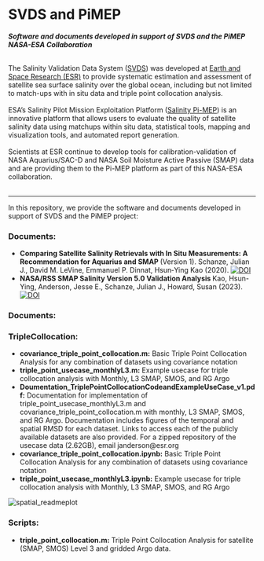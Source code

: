 # SVDS and PiMEP
<i><b>Software and documents developed in support of SVDS and the PiMEP NASA-ESA Collaboration</i></b>

<br>
The Salinity Validation Data System (<a href="https://www.esr.org/data-products/svds/">SVDS</a>) was developed at <a href="https://www.esr.org/">Earth and Space Research (ESR)</a> to provide systematic estimation and assessment of satellite sea surface salinity over the global ocean, including but not limited to match-ups with in situ data and triple point collocation analysis.
<br>

<br>
ESA’s Salinity Pilot Mission Exploitation Platform (<a href="https://www.salinity-pimep.org/">Salinity Pi-MEP</a>) is an innovative platform that allows users to evaluate the quality of satellite salinity data using matchups within situ data, statistical tools, mapping and visualization tools, and automated report generation.  
<br><br>
Scientists at ESR continue to develop tools for calibration-validation of NASA Aquarius/SAC-D and NASA Soil Moisture Active Passive (SMAP) data and are providing them to the Pi-MEP platform as part of this NASA-ESA collaboration. 
<br><br>

<hr>
In this repository, we provide the software and documents developed in support of SVDS and the PiMEP project: 

<h3>Documents:</h3>   
<ul>
<li><b>Comparing Satellite Salinity Retrievals with In Situ Measurements: A Recommendation for Aquarius and SMAP </b> (Version 1). Schanze, Julian J., David M. LeVine, Emmanuel P. Dinnat, Hsun‐Ying Kao (2020). <a href="https://doi.org/10.5281/zenodo.4769713"><img src="https://zenodo.org/badge/DOI/10.5281/zenodo.4769713.svg" alt="DOI"></a> </li>
<li><b>NASA/RSS SMAP Salinity Version 5.0 Validation Analysis </b> Kao, Hsun-Ying, Anderson, Jesse E., Schanze, Julian J., Howard, Susan (2023). <a href="https://doi.org/10.5281/zenodo.8368125"><img src="https://zenodo.org/badge/DOI/10.5281/zenodo.8368125.svg" alt="DOI"></a> </li> 
</ul>

<h3>Documents:</h3>

<h3>TripleCollocation:   </h3>  
<ul>
<li><b>covariance_triple_point_collocation.m:</b>   Basic Triple Point Collocation Analysis for any combination of datasets using covariance notation</li> 
<li><b>triple_point_usecase_monthlyL3.m:</b>   Example usecase for triple collocation analysis with Monthly, L3 SMAP, SMOS, and RG Argo </li> 
<li><b>Doumentation_TriplePointCollocationCodeandExampleUseCase_v1.pdf:</b>   Documentation for implementation of triple_point_usecase_monthlyL3.m and covariance_triple_point_collocation.m with monthly, L3 SMAP, SMOS, and RG Argo. Documentation includes figures of the temporal and spatial RMSD for each dataset. Links to access each of the publicly available datasets are also provided. For a zipped repository of the usecase data (2.62GB), email janderson@esr.org </li> 
<li><b>covariance_triple_point_collocation.ipynb:</b>   Basic Triple Point Collocation Analysis for any combination of datasets using covariance notation 
<li><b>triple_point_usecase_monthlyL3.ipynb:</b>   Example usecase for triple collocation analysis with Monthly, L3 SMAP, SMOS, and RG Argo </li> 
</ul>

![spatial_readmeplot](https://user-images.githubusercontent.com/40212307/181094552-69cf8161-fa10-4e9a-807c-4a70603b69b6.jpg)

<h3>Scripts:   </h3>  
<ul>
  <li><b>triple_point_collocation.m:</b>   Triple Point Collocation Analysis for satellite (SMAP, SMOS) Level 3 and gridded Argo data. </li> 
</ul>
 


